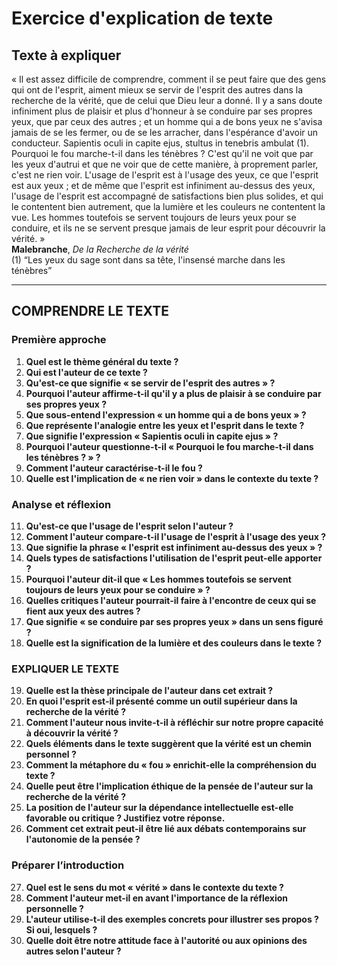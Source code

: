 # Exercice d'explication de texte

## Texte à expliquer

« Il est assez difficile de comprendre, comment il se peut faire que des gens qui ont de l'esprit, aiment mieux se servir de l'esprit des autres dans la recherche de la vérité, que de celui que Dieu leur a donné. Il y a sans doute infiniment plus de plaisir et plus d'honneur à se conduire par ses propres yeux, que par ceux des autres ; et un homme qui a de bons yeux ne s'avisa jamais de se les fermer, ou de se les arracher, dans l'espérance d'avoir un conducteur. Sapientis oculi in capite ejus, stultus in tenebris ambulat&nbsp;(1). Pourquoi le fou marche-t-il dans les ténèbres&nbsp;? C'est qu'il ne voit que par les yeux d'autrui et que ne voir que de cette manière, à proprement parler, c'est ne rien voir. L'usage de l'esprit est à l'usage des yeux, ce que l'esprit est aux yeux&nbsp;; et de même que l'esprit est infiniment au-dessus des yeux, l'usage de l'esprit est accompagné de satisfactions bien plus solides, et qui le contentent bien autrement, que la lumière et les couleurs ne contentent la vue. Les hommes toutefois se servent toujours de leurs yeux pour se conduire, et ils ne se servent presque jamais de leur esprit pour découvrir la vérité. »  
**Malebranche**, *De la Recherche de la vérité*  
(1) “Les yeux du sage sont dans sa tête, l'insensé marche dans les ténèbres”  

---

## COMPRENDRE LE TEXTE

### Première approche

1. **Quel est le thème général du texte ?**  
2. **Qui est l'auteur de ce texte ?**  
3. **Qu'est-ce que signifie « se servir de l'esprit des autres » ?**  
4. **Pourquoi l'auteur affirme-t-il qu'il y a plus de plaisir à se conduire par ses propres yeux ?**  
5. **Que sous-entend l'expression « un homme qui a de bons yeux » ?**  
6. **Que représente l'analogie entre les yeux et l'esprit dans le texte ?**  
7. **Que signifie l'expression « Sapientis oculi in capite ejus » ?**  
8. **Pourquoi l'auteur questionne-t-il « Pourquoi le fou marche-t-il dans les ténèbres ? » ?**  
9. **Comment l'auteur caractérise-t-il le fou ?**  
10. **Quelle est l'implication de « ne rien voir » dans le contexte du texte ?**  

### Analyse et réflexion

11. **Qu'est-ce que l'usage de l'esprit selon l'auteur ?**  
12. **Comment l'auteur compare-t-il l'usage de l'esprit à l'usage des yeux ?**  
13. **Que signifie la phrase « l'esprit est infiniment au-dessus des yeux » ?**  
14. **Quels types de satisfactions l'utilisation de l'esprit peut-elle apporter ?**  
15. **Pourquoi l'auteur dit-il que « Les hommes toutefois se servent toujours de leurs yeux pour se conduire » ?**  
16. **Quelles critiques l'auteur pourrait-il faire à l'encontre de ceux qui se fient aux yeux des autres ?**  
17. **Que signifie « se conduire par ses propres yeux » dans un sens figuré ?**  
18. **Quelle est la signification de la lumière et des couleurs dans le texte ?**  

### EXPLIQUER LE TEXTE

19. **Quelle est la thèse principale de l'auteur dans cet extrait ?**  
20. **En quoi l'esprit est-il présenté comme un outil supérieur dans la recherche de la vérité ?**  
21. **Comment l'auteur nous invite-t-il à réfléchir sur notre propre capacité à découvrir la vérité ?**  
22. **Quels éléments dans le texte suggèrent que la vérité est un chemin personnel ?**  
23. **Comment la métaphore du « fou » enrichit-elle la compréhension du texte ?**  
24. **Quelle peut être l'implication éthique de la pensée de l'auteur sur la recherche de la vérité ?**  
25. **La position de l'auteur sur la dépendance intellectuelle est-elle favorable ou critique ? Justifiez votre réponse.**  
26. **Comment cet extrait peut-il être lié aux débats contemporains sur l'autonomie de la pensée ?**  

### Préparer l’introduction

27. **Quel est le sens du mot « vérité » dans le contexte du texte ?**  
28. **Comment l'auteur met-il en avant l'importance de la réflexion personnelle ?**  
29. **L'auteur utilise-t-il des exemples concrets pour illustrer ses propos ? Si oui, lesquels ?**  
30. **Quelle doit être notre attitude face à l'autorité ou aux opinions des autres selon l'auteur ?**  